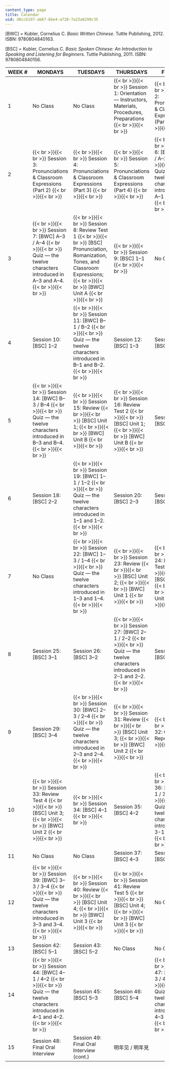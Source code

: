 ```yaml
---
content_type: page
title: Calendar
uid: d8ccb197-ab67-6be4-a720-7a23a6299c35
---
```


\[BWC\] = Kubler, Cornelius C. _Basic Written Chinese_. Tuttle Publishing, 2012. ISBN: 9780804840163.

\[BSC\] = Kubler, Cornelius C. _Basic Spoken Chinese: An Introduction to Speaking and Listening for Beginners_. Tuttle Publishing, 2011. ISBN: 9780804840156.

| WEEK # | MONDAYS | TUESDAYS | THURSDAYS | FRIDAYS |
| --- | --- | --- | --- | --- |
| 1 | No Class | No Class |  {{< br >}}{{< br >}} Session 1: Orientation — Instructors, Materials, Procedures, Preparations {{< br >}}{{< br >}}  |  {{< br >}}{{< br >}} Session 2: Pronunciations & Classroom Expressions (Part 1) {{< br >}}{{< br >}}  |
| 2 |  {{< br >}}{{< br >}} Session 3: Pronunciations & Classroom Expressions (Part 2) {{< br >}}{{< br >}}  |  {{< br >}}{{< br >}} Session 4: Pronunciations & Classroom Expressions (Part 3) {{< br >}}{{< br >}}  |  {{< br >}}{{< br >}} Session 5: Pronunciations & Classroom Expressions (Part 4) {{< br >}}{{< br >}}  |  {{< br >}}{{< br >}} Session 6: \[BWC\] A–1 / A–2 {{< br >}}{{< br >}} Quiz — the twelve characters introduced in A–1 and A–2. {{< br >}}{{< br >}}  |
| 3 |  {{< br >}}{{< br >}} Session 7: \[BWC\] A–3 / A–4 {{< br >}}{{< br >}} Quiz — the twelve characters introduced in A–3 and A–4. {{< br >}}{{< br >}}  |  {{< br >}}{{< br >}} Session 8: Review Test 1 {{< br >}}{{< br >}} \[BSC\] Pronunciation, Romanization, Tones, and Classroom Expressions; {{< br >}}{{< br >}} \[BWC\] Unit A {{< br >}}{{< br >}}  |  {{< br >}}{{< br >}} Session 9: \[BSC\] 1–1 {{< br >}}{{< br >}}  | No Class |
| 4 | Session 10: \[BSC\] 1–2 |  {{< br >}}{{< br >}} Session 11: \[BWC\] B–1 / B–2 {{< br >}}{{< br >}} Quiz — the twelve characters introduced in B–1 and B–2. {{< br >}}{{< br >}}  | Session 12: \[BSC\] 1–3 | Session 13: \[BSC\] 1–4 |
| 5 |  {{< br >}}{{< br >}} Session 14: \[BWC\] B–3 / B–4 {{< br >}}{{< br >}} Quiz — the twelve characters introduced in B–3 and B–4. {{< br >}}{{< br >}}  |  {{< br >}}{{< br >}} Session 15: Review {{< br >}}{{< br >}} \[BSC\] Unit 1; {{< br >}}{{< br >}} \[BWC\] Unit B {{< br >}}{{< br >}}  |  {{< br >}}{{< br >}} Session 16: Review Test 2 {{< br >}}{{< br >}} \[BSC\] Unit 1; {{< br >}}{{< br >}} \[BWC\] Unit B {{< br >}}{{< br >}}  | Session 17: \[BSC\] 2–1 |
| 6 | Session 18: \[BSC\] 2–2 |  {{< br >}}{{< br >}} Session 19: \[BWC\] 1–1 / 1–2 {{< br >}}{{< br >}} Quiz — the twelve characters introduced in 1–1 and 1–2. {{< br >}}{{< br >}}  | Session 20: \[BSC\] 2–3 | Session 21: \[BSC\] 2–4 |
| 7 | No Class |  {{< br >}}{{< br >}} Session 22: \[BWC\] 1–3 / 1–4 {{< br >}}{{< br >}} Quiz — the twelve characters introduced in 1–3 and 1–4. {{< br >}}{{< br >}}  |  {{< br >}}{{< br >}} Session 23: Review {{< br >}}{{< br >}} \[BSC\] Unit 2; {{< br >}}{{< br >}} \[BWC\] Unit 1 {{< br >}}{{< br >}}  |  {{< br >}}{{< br >}} Session 24: Review Test 3 {{< br >}}{{< br >}} \[BSC\] Unit 2; {{< br >}}{{< br >}} \[BWC\] Unit 1 {{< br >}}{{< br >}}  |
| 8 | Session 25: \[BSC\] 3–1 | Session 26: \[BSC\] 3–2 |  {{< br >}}{{< br >}} Session 27: \[BWC\] 2–1 / 2–2 {{< br >}}{{< br >}} Quiz — the twelve characters introduced in 2–1 and 2–2. {{< br >}}{{< br >}}  | Session 28: \[BSC\] 3–3 |
| 9 | Session 29: \[BSC\] 3–4 |  {{< br >}}{{< br >}} Session 30: \[BWC\] 2–3 / 2–4 {{< br >}}{{< br >}} Quiz — the twelve characters introduced in 2–3 and 2–4. {{< br >}}{{< br >}}  |  {{< br >}}{{< br >}} Session 31: Review {{< br >}}{{< br >}} \[BSC\] Unit 3; {{< br >}}{{< br >}} \[BWC\] Unit 2 {{< br >}}{{< br >}}  |  {{< br >}}{{< br >}} Session 32: Oral Report {{< br >}}{{< br >}}  |
| 10 |  {{< br >}}{{< br >}} Session 33: Review Test 4 {{< br >}}{{< br >}} \[BSC\] Unit 3; {{< br >}}{{< br >}} \[BWC\] Unit 2 {{< br >}}{{< br >}}  |  {{< br >}}{{< br >}} Session 34: \[BSC\] 4–1 {{< br >}}{{< br >}}  | Session 35: \[BSC\] 4–2 |  {{< br >}}{{< br >}} Session 36: \[BWC\] 3–1 / 3–2 {{< br >}}{{< br >}} Quiz — the twelve characters introduced in 3-1 and 3-2. {{< br >}}{{< br >}}  |
| 11 | No Class | No Class | Session 37: \[BSC\] 4–3 | Session 38: \[BSC\] 4–4 |
| 12 |  {{< br >}}{{< br >}} Session 39: \[BWC\] 3–3 / 3–4 {{< br >}}{{< br >}} Quiz — the twelve characters introduced in 3–3 and 3–4. {{< br >}}{{< br >}}  |  {{< br >}}{{< br >}} Session 40: Review {{< br >}}{{< br >}} \[BSC\] Unit 4; {{< br >}}{{< br >}} \[BWC\] Unit 3 {{< br >}}{{< br >}}  |  {{< br >}}{{< br >}} Session 41: Review Test 5 {{< br >}}{{< br >}} \[BSC\] Unit 4; {{< br >}}{{< br >}} \[BWC\] Unit 3 {{< br >}}{{< br >}}  | No Class |
| 13 | Session 42: \[BSC\] 5–1 | Session 43: \[BSC\] 5–2 | No Class | No Class |
| 14 |  {{< br >}}{{< br >}} Session 44: \[BWC\] 4–1 / 4–2 {{< br >}}{{< br >}} Quiz — the twelve characters introduced in 4–1 and 4–2. {{< br >}}{{< br >}}  | Session 45: \[BSC\] 5–3 | Session 46: \[BSC\] 5–4 |  {{< br >}}{{< br >}} Session 47: \[BWC\] 4–3 / 4–4 {{< br >}}{{< br >}} Quiz — the twelve characters introduced in 4–3 and 4–4. {{< br >}}{{< br >}}  |
| 15 | Session 48: Final Oral Interview | Session 49: Final Oral Interview (cont.) | 明年见 / 明年見 |